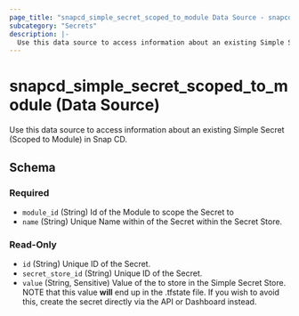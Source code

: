 ```yaml
---
page_title: "snapcd_simple_secret_scoped_to_module Data Source - snapcd"
subcategory: "Secrets"
description: |-
  Use this data source to access information about an existing Simple Secret (Scoped to Module) in Snap CD.
---
```


# snapcd_simple_secret_scoped_to_module (Data Source)

Use this data source to access information about an existing Simple Secret (Scoped to Module) in Snap CD.




<!-- schema generated by tfplugindocs -->
## Schema

### Required

- `module_id` (String) Id of the Module to scope the Secret to
- `name` (String) Unique Name within of the Secret within the Secret Store.

### Read-Only

- `id` (String) Unique ID of the Secret.
- `secret_store_id` (String) Unique ID of the Secret.
- `value` (String, Sensitive) Value of the to store in the Simple Secret Store. NOTE that this value **will** end up in the .tfstate file. If you wish to avoid this, create the secret directly via the API or Dashboard instead.
